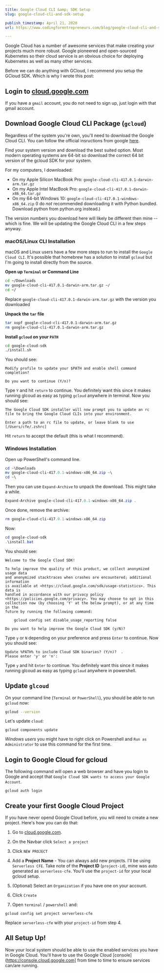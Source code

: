 ```yaml
---
title: Google Cloud CLI &amp; SDK Setup
slug: google-cloud-cli-and-sdk-setup

publish_timestamp: April 21, 2020
url: https://www.codingforentrepreneurs.com/blog/google-cloud-cli-and-sdk-setup/

---
```



Google Cloud has a number of awesome services that make creating your projects much more robust. Google pioneered and open-sourced Kubernetes so their cloud service is an obvious choice for deploying Kubernetes as well as many other services.

Before we can do anything with GCloud, I recommend you setup the GCloud SDK. Which is why I wrote this post:

## Login to [cloud.google.com](https://cloud.google.com)
If you have a `gmail` account, you do not need to sign up, just login with that gmail account.


## Download Google Cloud CLI Package (`gcloud`)
Regardless of the system you're own, you'll need to download the Google Cloud CLI. You can follow the official insructions from google [here](https://cloud.google.com/sdk/docs/downloads-versioned-archives#installation_instructions).

Find your system version and download the best suited option. Most modern operating systems are 64-bit so download the correct 64 bit version of the gcloud SDK for your system. 

For my computers, I downloaded:
- On my Apple Silicon MacBook Pro: `google-cloud-cli-417.0.1-darwin-arm.tar.gz`
- On my Apple Intel MacBook Pro: `google-cloud-cli-417.0.1-darwin-x86_64.tar.gz`
- On my 64-bit Windows 10: `google-cloud-cli-417.0.1-windows-x86_64.zip` (I do _not_ recommended downloading it with Python bundled. Download python from python.org instead.)

The version numbers you download here will likely be different then mine -- which is fine. We will be updating the Google Cloud CLI in a few steps anyway.


### macOS/Linux CLI Installation
macOS and Linux users have a few more steps to run to install the `Google Cloud CLI`. It's possible that homebrew has a solution to install `gcloud` but I'm going to install directly from the source.


__Open up `Terminal` or Command Line__
```bash
cd ~/Downloads
mv google-cloud-cli-417.0.1-darwin-arm.tar.gz ~/
cd ~/
```
Replace `google-cloud-cli-417.0.1-darwin-arm.tar.gz` with the version you downloaded

__Unpack the `tar` file__
```bash
tar xopf google-cloud-cli-417.0.1-darwin-arm.tar.gz
rm google-cloud-cli-417.0.1-darwin-arm.tar.gz
```

__Install `gcloud` on your `PATH`__
```bash
cd google-cloud-sdk
./install.sh
```

You should see:
```
Modify profile to update your $PATH and enable shell command 
completion?

Do you want to continue (Y/n)? 
```

Type `Y` and hit `return` to continue. You definitely want this since it makes running glcoud as easy as typing `gcloud` anywhere in terminal. Now you should see:
```
The Google Cloud SDK installer will now prompt you to update an rc 
file to bring the Google Cloud CLIs into your environment.

Enter a path to an rc file to update, or leave blank to use 
[/Users/cfe/.zshrc]
```
Hit `return` to accept the default (this is what I recommend).


### Windows Installation

Open up PowerShell's command line.

```powershell
cd ~\Downloads
mv google-cloud-cli-417.0.1-windows-x86_64.zip ~\
cd ~\
```

Then you can use `Expand-Archive` to unpack the download. This might take a while.
```powershell
Expand-Archive google-cloud-cli-417.0.1-windows-x86_64.zip .
```
Once done, remove the archive:
```powershell
rm google-cloud-cli-417.0.1-windows-x86_64.zip
```
Now:
```powershell
cd google-cloud-sdk
.\install.bat
```

You should see:
```
Welcome to the Google Cloud SDK!

To help improve the quality of this product, we collect anonymized usage data
and anonymized stacktraces when crashes are encountered; additional information
is available at <https://cloud.google.com/sdk/usage-statistics>. This data is
handled in accordance with our privacy policy
<https://policies.google.com/privacy>. You may choose to opt in this
collection now (by choosing 'Y' at the below prompt), or at any time in the
future by running the following command:

    gcloud config set disable_usage_reporting false

Do you want to help improve the Google Cloud SDK (y/N)?
```
Type `y` or `N` depending on your preference and press `Enter` to continue. Now you should see:
```
Update %PATH% to include Cloud SDK binaries? (Y/n)?  .
Please enter 'y' or 'n':
```
Type `y` and hit `Enter` to continue. You definitely want this since it makes running glcoud as easy as typing `gcloud` anywhere in powershell.


## Update `glcoud`
On your command line (`Terminal` or `PowerShell`), you should be able to run `gcloud` now:

```bash
gcloud --version
```

Let's update `cloud`:
```
gcloud components update
```
_Windows users_ you might have to right click on Powershell and `Run as Administrator` to use this command for the first time.

## Login to Google Cloud for gcloud

The following command will open a web browser and have you login to Google and accept that `Google Cloud SDK wants to access your Google Account`.

```
gcloud auth login
```


## Create your first Google Cloud Project
If you have never opend Google Cloud before, you will need to create a new project. Here's how you can do that:

1. Go to [cloud.google.com](https://cloud.google.com).

2. On the Navbar click `Select a project`

3. Click `NEW PROJECT`

4. Add a __Project Name__ - You can always add new projects. I'll be using `Serverless CFE`. Take note of the __Project ID__ (`project-id`), mine was auto generated as `serverless-cfe`. You'll use the `project-id` for your local gcloud setup.

5. (Optional) Select an `Organization` if you have one on your account.

6. Click `Create`

7. Open `terminal` / `powershell` and:

```
gcloud config set project serverless-cfe
```
Replace `serverless-cfe` with your `project-id` from step 4.

## All Setup Up!
Now your local system should be able to use the enabled services you have in Google Cloud. You'll have to use the Google Cloud [console](https://console.cloud.google.com] from time to time to ensure services can/are running.

